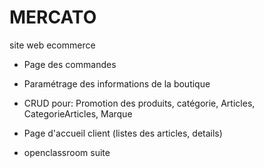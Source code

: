 # MERCATO
site web ecommerce


- Page des commandes
- Paramétrage des informations de la boutique
- CRUD pour: Promotion des produits, catégorie, Articles, CategorieArticles, Marque
- Page d'accueil client (listes des articles, details)

- openclassroom suite